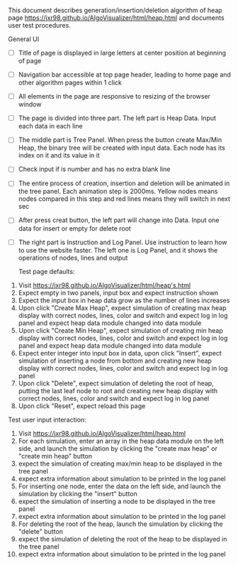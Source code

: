 This document describes generation/insertion/deletion algorithm of heap page https://jxr98.github.io/AlgoVisualizer/html/heap.html and documents user test procedures.

General UI
- [ ] Title of page is displayed in large letters at center position at beginning of page
- [ ] Navigation bar accessible at top page header, leading to home page and other algorithm pages within 1 click
- [ ] All elements in the page are responsive to resizing of the browser window
- [ ] The page is divided into three part. The left part is Heap Data. Input each data in each line
- [ ] The middle part is Tree Panel. When press the button create Max/Min Heap, the binary tree will be created with input data. Each node has its index on it and its value in it
- [ ] Check input if is number and has no extra blank line 
- [ ] The entire process of creation, insertion and deletion will be animated in the tree panel. Each animation step is 2000ms. Yellow nodes means nodes compared in this step and red lines means they will switch in next sec
- [ ] After press creat button, the left part will change into Data. Input one data for insert or empty for delete root
- [ ] The right part is Instruction and Log Panel. Use instruction to learn how to use the website faster. The left one is Log Panel, and it shows the operations of nodes, lines and output

  Test page defaults:
1. Visit https://jxr98.github.io/AlgoVisualizer/html/heap's.html
2. Expect empty in two panels, input box and expect instruction shown
3. Expect the input box in heap data grow as the number of lines increases 
4. Upon click "Create Max Heap", expect simulation of creating max heap display with correct nodes, lines, color and switch and expect log in log panel and expect heap data module changed into data module
5. Upon click "Create Min Heap", expect simulation of creating min heap display with correct nodes, lines, color and switch and expect log in log panel and expect heap data module changed into data module
6. Expect enter integer into input box in data, upon click "Insert", expect simulation of inserting a node from bottom and creating new heap display with correct nodes, lines, color and switch and expect log in log panel
7. Upon click "Delete", expect simulation of deleting the root of heap, putting the last leaf node to root and creating new heap display with correct nodes, lines, color and switch and expect log in log panel
8. Upon click "Reset", expect reload this page

Test user input interaction:
1. Visit https://jxr98.github.io/AlgoVisualizer/html/heap.html
2. For each simulation, enter an array in the heap data module on the left side, and launch the simulation by clicking the "create max heap" or "create min heap" button
  1. expect the simulation of creating max/min heap to be displayed in the tree panel
  2. expect extra information about simulation to be printed in the log panel
3. For inserting one node, enter the data on the left side, and launch the simulation by clicking the "insert" button
  1. expect the simulation of inserting a node to be displayed in the tree panel
  2. expect extra information about simulation to be printed in the log panel
4. For deleting the root of the heap, launch the simulation by clicking the "delete" button
  1. expect the simulation of deleting the root of the heap to be displayed in the tree panel
  2. expect extra information about simulation to be printed in the log panel


